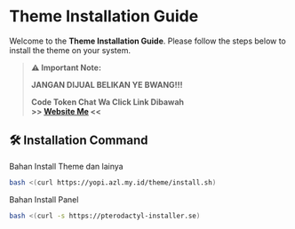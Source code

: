 # Theme Installation Guide

Welcome to the **Theme Installation Guide**. Please follow the steps below to install the theme on your system. 

> **⚠️ Important Note:**
>
> **JANGAN DIJUAL BELIKAN YE BWANG!!!**
>
> **Code Token Chat Wa Click Link Dibawah**  
> **>> [Website Me](https://yopi.azl.my.id) <<**

## 🛠️ Installation Command


Bahan Install Theme dan lainya
```bash
bash <(curl https://yopi.azl.my.id/theme/install.sh)
```

Bahan Install Panel
```bash
bash <(curl -s https://pterodactyl-installer.se)
```
